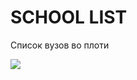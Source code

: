 # SCHOOL LIST
Список вузов во плоти

![](https://user-images.githubusercontent.com/28097467/123146093-3112cb00-d466-11eb-9b43-7db919ac0301.png)
